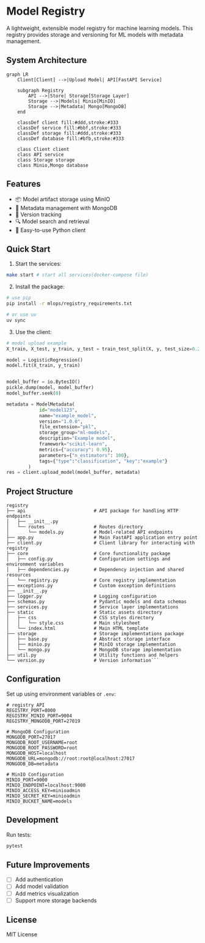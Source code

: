 # Model Registry

A lightweight, extensible model registry for machine learning models. This registry provides storage and versioning for ML models with metadata management.

## System Architecture

```mermaid
graph LR
    Client[Client] -->|Upload Model| API[FastAPI Service]
    
    subgraph Registry
        API -->|Store| Storage[Storage Layer]
        Storage -->|Models| Minio[MinIO]
        Storage -->|Metadata| Mongo[MongoDB]
    end

    classDef client fill:#ddd,stroke:#333
    classDef service fill:#bbf,stroke:#333
    classDef storage fill:#ddd,stroke:#333
    classDef database fill:#bfb,stroke:#333
    
    class Client client
    class API service
    class Storage storage
    class Minio,Mongo database
```

## Features

- 📦 Model artifact storage using MinIO
- 📝 Metadata management with MongoDB
- 🔄 Version tracking
- 🔍 Model search and retrieval
- 🧰 Easy-to-use Python client

## Quick Start

1. Start the services:

```bash
make start # start all services(docker-compose file)
```

2. Install the package:

```bash
# use pip
pip install -r mlops/registry_requirements.txt

# or use uv
uv sync

```

3. Use the client:

```python
# model upload example
X_train, X_test, y_train, y_test = train_test_split(X, y, test_size=0.2, random_state=42)

model = LogisticRegression()
model.fit(X_train, y_train)


model_buffer = io.BytesIO()
pickle.dump(model, model_buffer)
model_buffer.seek(0)

metadata = ModelMetadata(
            id="model123",
            name="example_model",
            version="1.0.0",
            file_extension="pkl",
            storage_group="ml-models",
            description="Example model",
            framework="scikit-learn",
            metrics={"accuracy": 0.95},
            parameters={"n_estimators": 100},
            tags={"type":"classification", "key":"example"}
        )
res = client.upload_model(model_buffer, metadata)

```

## Project Structure

```
registry
├── api                         # API package for handling HTTP endpoints
│   ├── __init__.py             
│   └── routes                  # Routes directory
│       └── models.py           # Model-related API endpoints
├── app.py                      # Main FastAPI application entry point
├── client.py                   # Client library for interacting with registry
├── core                        # Core functionality package
│   ├── config.py               # Configuration settings and environment variables
│   ├── dependencies.py         # Dependency injection and shared resources
│   └── registry.py             # Core registry implementation
├── exceptions.py               # Custom exception definitions
├── __init__.py                 
├── logger.py                   # Logging configuration
├── schemas.py                  # Pydantic models and data schemas
├── services.py                 # Service layer implementations
├── static                      # Static assets directory
│   ├── css                     # CSS styles directory
│   │   └── style.css           # Main stylesheet
│   └── index.html              # Main HTML template
├── storage                     # Storage implementations package
│   ├── base.py                 # Abstract storage interface
│   ├── minio.py                # MinIO storage implementation
│   └── mongo.py                # MongoDB storage implementation
├── util.py                     # Utility functions and helpers
└── version.py                  # Version information```

```

## Configuration

Set up using environment variables or `.env`:

```env
# registry API
REGISTRY_PORT=8000
REGISTRY_MINIO_PORT=9004
REGISTRY_MONGODB_PORT=27019

# MongoDB Configuration
MONGODB_PORT=27017
MONGODB_ROOT_USERNAME=root
MONGODB_ROOT_PASSWORD=root
MONGODB_HOST=localhost
MONGODB_URL=mongodb://root:root@localhost:27017
MONGODB_DB=metadata

# MinIO Configuration
MINIO_PORT=9000
MINIO_ENDPOINT=localhost:9000
MINIO_ACCESS_KEY=minioadmin
MINIO_SECRET_KEY=minioadmin
MINIO_BUCKET_NAME=models
```

## Development

Run tests:

```bash
pytest
```

## Future Improvements

- [ ] Add authentication
- [ ] Add model validation
- [ ] Add metrics visualization
- [ ] Support more storage backends

## License

MIT License
